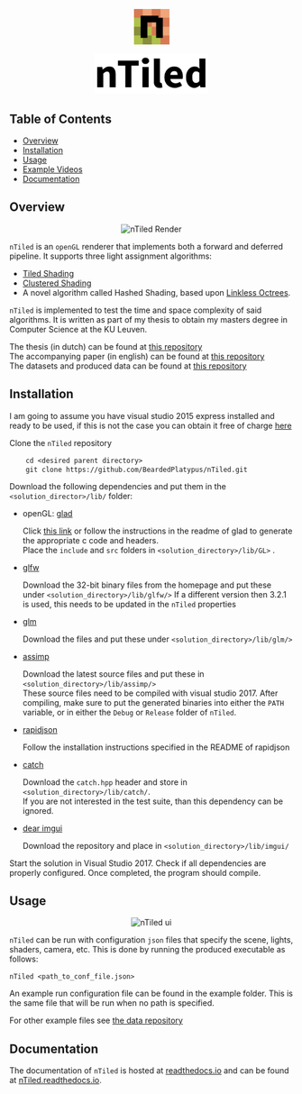 <p align="center"><img src="https://github.com/BeardedPlatypus/nTiled/blob/master/nTiled_icon.png?raw=true" alt="nTiled" title="nTiled" width=12.5% /></p>
<p align="center"><img src="https://github.com/BeardedPlatypus/nTiled/blob/master/nTiled.png?raw=true" alt="nTiled" title="nTiled" width=40% /></p>

## Table of Contents
- [Overview](#overview)
- [Installation](#installation)
- [Usage](#usage)
- [Example Videos](#example-videos)
- [Documentation](#documentation)

## Overview


<p align="center"><img src="https://i.imgur.com/iKZHE1S.png" alt="nTiled Render" title="nTiled Render" width=50% /></p>

`nTiled` is an `openGL` renderer that implements both a forward and deferred
pipeline. It supports three light assignment algorithms:

* [Tiled Shading](https://espace.library.uq.edu.au/data/UQ_385844/tiled_shading_preprint.pdf?Expires=1516958921&Signature=d4SLzYdshwdPGifXMOgHX7iI2dSwAWGalNtQ5EXSYGgOGuraLUIIwj2VrQCScC9a0Ae2PyV1TDiZY6Kin0blRxf7Pf0CsNgTX4E9g-jVedd1YyUwrmrxexhkgqliq5igMAZUowzfpLf5U7kkC0IOWsBSOYTCOq9ejLXeeaUfpu7Wh7F02pCB0flCIqhldc~VraWhwtmHrunmrhtQxDVRt-1MCIMwfAHcGTS5Yo7tSmjPOIv4NLN-umMP7GmlQes0O4~l-qwUS2zk25IupKx-CpGj0f8Q6DJ6StOJmeQf8GqD00R0aLnJetnXf0I-V3~5kvziVnrB2jnwWYuE8z9o0g__&Key-Pair-Id=APKAJKNBJ4MJBJNC6NLQ)
* [Clustered Shading](https://pdfs.semanticscholar.org/76e6/f44d050613371082764010a0731aa1eff8a3.pdf)
* A novel algorithm called Hashed Shading, based upon [Linkless Octrees](https://pdfs.semanticscholar.org/6fe4/2c3dfbfa347956e917e9f1861ebc04375720.pdf).

`nTiled` is implemented to test the time and space complexity of said 
algorithms. It is written as part of my thesis to obtain my masters degree in 
Computer Science at the KU Leuven.  

The thesis (in dutch) can be found at [this repository](https://github.com/BeardedPlatypus/thesis-latex)  
The accompanying paper (in english) can be found at [this repository](https://github.com/BeardedPlatypus/thesis-paper)  
The datasets and produced data can be found at [this repository](https://github.com/BeardedPlatypus/thesis-data)  


## Installation

I am going to assume you have visual studio 2015 express installed and ready
to be used, if this is not the case you can obtain it free of charge
[here](https://www.visualstudio.com/downloads/)

Clone the `nTiled` repository  

        cd <desired parent directory>
        git clone https://github.com/BeardedPlatypus/nTiled.git  
      
Download the following dependencies and put them in the `<solution_director>/lib/` folder:

* openGL: [glad](https://github.com/Dav1dde/glad)  
  
    Click [this link](http://glad.dav1d.de/#profile=compatibility&specification=gl&api=gl%3D4.6&api=gles1%3Dnone&api=gles2%3Dnone&api=glsc2%3Dnone&language=c&loader=on)
    or follow the instructions in the readme of glad to generate the
    appropriate c code and headers.  
    Place the `include` and `src` folders in `<solution_directory>/lib/GL>` .
      
* [glfw](http://www.glfw.org)  
   
    Download the 32-bit binary files from the homepage and put these under
    `<solution_directory>/lib/glfw/>`
    If a different version then 3.2.1 is used, this needs to be
    updated in the `nTiled` properties  
      
* [glm](https://github.com/g-truc/glm/releases)  
   
    Download the files and put these under `<solution_directory>/lib/glm/>`  
      
* [assimp](http://www.assimp.org)  
   
    Download the latest source files and put these in `<solution_directory>/lib/assimp/>`  
    These source files need to be compiled with visual studio 2017. 
    After compiling, make sure to put the generated binaries into
    either the `PATH` variable, or in either the `Debug` or 
    `Release` folder of `nTiled`.
      
* [rapidjson](https://github.com/miloyip/rapidjson)  
   
    Follow the installation instructions specified in the README of rapidjson  
      
* [catch](https://github.com/catchorg/Catch2)
   
    Download the `catch.hpp` header and store in 
    `<solution_directory>/lib/catch/`.  
    If you are not interested in the test suite, than this 
    dependency can be ignored.  
       
* [dear imgui](https://github.com/ocornut/imgui)
   
     Download the repository and place in
     `<solution_directory>/lib/imgui/`  

Start the solution in Visual Studio 2017. Check if all dependencies are properly
configured. Once completed, the program should compile.

## Usage

<p align="center"><img src="http://i.imgur.com/kYHsWii.png" alt="nTiled ui" title="nTiled ui" width=50% /></p>

`nTiled` can be run with configuration `json` files that specify the scene,
lights, shaders, camera, etc. This is done by running the produced 
executable as follows: 

    nTiled <path_to_conf_file.json>

An example run configuration file can be found in the example folder.
This is the same file that will be run when no path is specified.

For other example files see [the data repository](https://github.com/BeardedPlatypus/thesis-data-suite)

## Documentation

The documentation of `nTiled` is hosted at [readthedocs.io](www.readthedocs.io) and can be found at [nTiled.readthedocs.io](http://ntiled.readthedocs.io/en/latest/index.html).  


